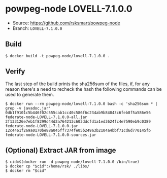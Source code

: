# powpeg-node LOVELL-7.1.0.0

* Source: https://github.com/rsksmart/powpeg-node
* Branch: `LOVELL-7.1.0.0`

## Build

```
$ docker build -t powpeg-node/lovell-7.1.0.0 .
```

## Verify

The last step of the build prints the sha256sum of the files, if, for any reason there's a need to recheck the hash the following commands can be used to generate them.

```
$ docker run --rm powpeg-node/lovell-7.1.0.0 bash -c 'sha256sum * | grep -v javadoc.jar'
0db1f9101c5b446f02c555cab1cc40c586f6c234ab9b84043c6feb8f5a586e56  federate-node-LOVELL-7.1.0.0-all.jar
2f133126e7eb1f8299d44d2a764213c603ddcfd1a1ed3624fc4e7590eb9c0389  federate-node-LOVELL-7.1.0.0.jar
12c4461f269a0170be88a045ff7374fe05b249a3b2104a4bbf71cd6d770145fb  federate-node-LOVELL-7.1.0.0-sources.jar
```

## (Optional) Extract JAR from image

```
$ cid=$(docker run -d powpeg-node/lovell-7.1.0.0 /bin/true)
$ docker cp "$cid":/home/rsk/ ./libs/
$ docker rm "$cid"
```
